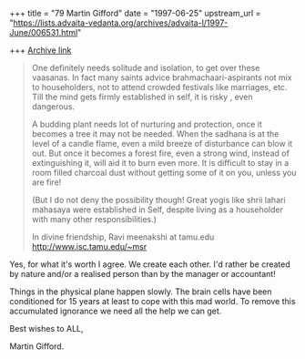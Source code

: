 +++
title = "79 Martin Gifford"
date = "1997-06-25"
upstream_url = "https://lists.advaita-vedanta.org/archives/advaita-l/1997-June/006531.html"

+++
[Archive link](https://lists.advaita-vedanta.org/archives/advaita-l/1997-June/006531.html)

>One definitely needs solitude and isolation, to get over these
>vaasanas. In fact many saints advice brahmachaari-aspirants not mix
>to householders, not to attend crowded festivals like marriages, etc.
>Till the mind gets firmly established in self, it is risky , even
>dangerous.
>
>A budding plant needs lot of nurturing and protection, once it becomes
>a tree it may not be needed. When the sadhana is at the level of a
>candle flame, even a mild breeze of disturbance can blow it out. But
>once it becomes a forest fire, even a strong wind, instead of
>extinguishing it, will aid it to burn even more.  It is difficult to
>stay in a room filled charcoal dust without getting some of it on you,
>unless you are fire!
>
>
>(But I do not deny the possibility though!  Great yogis like shrii
>lahari mahasaya were established in Self, despite living as a
>householder with many other responsibilities.)
>
>
>In divine friendship,
>Ravi
>meenakshi at tamu.edu                        http://www.isc.tamu.edu/~msr


Yes, for what it's worth I agree. We create each other. I'd rather be
created by nature and/or a realised person than by the manager or accountant!

Things in the physical plane happen slowly. The brain cells have been
conditioned for 15 years at least to cope with this mad world. To remove
this accumulated ignorance we need all the help we can get.

Best wishes to ALL,

Martin Gifford.

